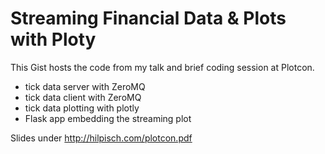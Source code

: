 Streaming Financial Data & Plots with Ploty
===========================================

This Gist hosts the code from my talk and brief coding session at Plotcon.

* tick data server with ZeroMQ
* tick data client with ZeroMQ
* tick data plotting with plotly
* Flask app embedding the streaming plot

Slides under http://hilpisch.com/plotcon.pdf